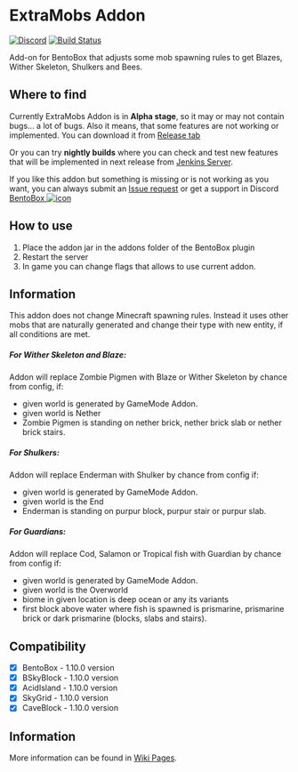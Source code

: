 # ExtraMobs Addon
[![Discord](https://img.shields.io/discord/272499714048524288.svg?logo=discord)](https://discord.bentobox.world)
[![Build Status](https://ci.codemc.org/buildStatus/icon?job=BentoBoxWorld/ExtraMobs)](https://ci.codemc.org/job/BentoBoxWorld/job/ExtraMobs/)

Add-on for BentoBox that adjusts some mob spawning rules to get Blazes, Wither Skeleton, Shulkers and Bees.

## Where to find

Currently ExtraMobs Addon is in **Alpha stage**, so it may or may not contain bugs... a lot of bugs. Also it means, that some features are not working or implemented. 
You can download it from [Release tab](https://github.com/BentoBoxWorld/ExtraMobs/releases)

Or you can try **nightly builds** where you can check and test new features that will be implemented in next release from [Jenkins Server](https://ci.codemc.org/job/BentoBoxWorld/job/ExtraMobs/lastStableBuild/).

If you like this addon but something is missing or is not working as you want, you can always submit an [Issue request](https://github.com/BentoBoxWorld/ExtraMobs/issues) or get a support in Discord [BentoBox ![icon](https://avatars2.githubusercontent.com/u/41555324?s=15&v=4)](https://discord.bentobox.world)

## How to use

1. Place the addon jar in the addons folder of the BentoBox plugin
2. Restart the server
3. In game you can change flags that allows to use current addon.

## Information

This addon does not change Minecraft spawning rules. Instead it uses other mobs that are naturally generated and change their type with new entity, if all conditions are met.

##### For Wither Skeleton and Blaze:

Addon will replace Zombie Pigmen with Blaze or Wither Skeleton by chance from config, if:
 - given world is generated by GameMode Addon.
 - given world is Nether
 - Zombie Pigmen is standing on nether brick, nether brick slab or nether brick stairs.

##### For Shulkers:

Addon will replace Enderman with Shulker by chance from config if:
 - given world is generated by GameMode Addon.
 - given world is the End
 - Enderman is standing on purpur block, purpur stair or purpur slab. 

##### For Guardians:

Addon will replace Cod, Salamon or Tropical fish with Guardian by chance from config if:
 - given world is generated by GameMode Addon.
 - given world is the Overworld
 - biome in given location is deep ocean or any its variants
 - first block above water where fish is spawned is prismarine, prismarine brick or dark prismarine (blocks, slabs and stairs).     


## Compatibility

- [x] BentoBox - 1.10.0 version
- [x] BSkyBlock - 1.10.0 version
- [x] AcidIsland - 1.10.0 version
- [x] SkyGrid - 1.10.0 version
- [x] CaveBlock - 1.10.0 version

## Information

More information can be found in [Wiki Pages](https://github.com/BentoBoxWorld/ExtraMobs/wiki).
